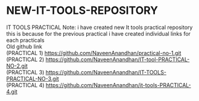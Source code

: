 # NEW-IT-TOOLS-REPOSITORY
IT TOOLS   PRACTICAL       Note: i have created new It tools practical repository this is because for the previous practical i have created individual links for each practicals<br>
Old github link <br>
(PRACTICAL 1) https://github.com/NaveenAnandhan/practical-no-1.git <br>
(PRACTICAL 2) https://github.com/NaveenAnandhan/IT-tool-PRACTICAL-NO-2.git <br>
(PRACTICAL 3) https://github.com/NaveenAnandhan/IT-TOOLS-PRACTICAL-NO-3.git <br>
(PRACTICAL 4) https://github.com/NaveenAnandhan/it-tools-PRACTICAL-4.git <br>

